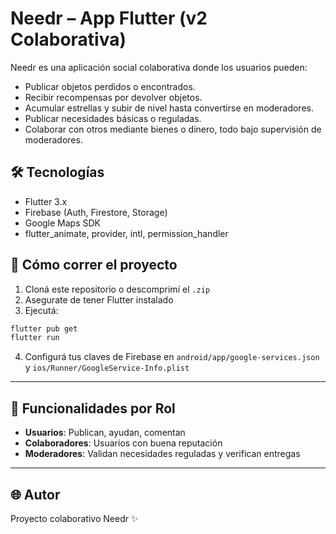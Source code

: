 
# Needr – App Flutter (v2 Colaborativa)

Needr es una aplicación social colaborativa donde los usuarios pueden:

- Publicar objetos perdidos o encontrados.
- Recibir recompensas por devolver objetos.
- Acumular estrellas y subir de nivel hasta convertirse en moderadores.
- Publicar necesidades básicas o reguladas.
- Colaborar con otros mediante bienes o dinero, todo bajo supervisión de moderadores.

## 🛠️ Tecnologías

- Flutter 3.x
- Firebase (Auth, Firestore, Storage)
- Google Maps SDK
- flutter_animate, provider, intl, permission_handler

## 🚀 Cómo correr el proyecto

1. Cloná este repositorio o descomprimí el `.zip`
2. Asegurate de tener Flutter instalado
3. Ejecutá:

```bash
flutter pub get
flutter run
```

4. Configurá tus claves de Firebase en `android/app/google-services.json` y `ios/Runner/GoogleService-Info.plist`

---

## 🔐 Funcionalidades por Rol

- **Usuarios**: Publican, ayudan, comentan
- **Colaboradores**: Usuarios con buena reputación
- **Moderadores**: Validan necesidades reguladas y verifican entregas

---

## 🌐 Autor

Proyecto colaborativo Needr ✨
